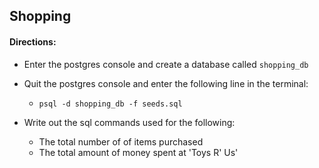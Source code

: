 ## Shopping

#### Directions:

- Enter the postgres console and create a database called `shopping_db`
- Quit the postgres console and enter the following line in the terminal:
  - `psql -d shopping_db -f seeds.sql`

- Write out the sql commands used for the following:
    - The total number of of items purchased
    - The total amount of money spent at 'Toys R' Us'
    
